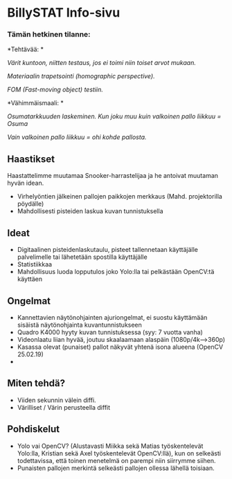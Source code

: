 # BillySTAT Info-sivu

### Tämän hetkinen tilanne:

*Tehtävää: *

*Värit kuntoon, niitten testaus, jos ei toimi niin toiset arvot mukaan.*

*Materiaalin trapetsointi (homographic perspective).*

*FOM (Fast-moving object) testiin.*


*Vähimmäismaali: *

*Osumatarkkuuden laskeminen. Kun joku muu kuin valkoinen pallo liikkuu = Osuma*

*Vain valkoinen pallo liikkuu = ohi kohde pallosta.*

## Haastikset

Haastattelimme muutamaa Snooker-harrastelijaa ja he antoivat muutaman hyvän idean.

* Virhelyöntien jälkeinen pallojen paikkojen merkkaus (Mahd. projektorilla pöydälle)
* Mahdollisesti pisteiden laskua kuvan tunnistuksella

## Ideat

* Digitaalinen pisteidenlaskutaulu, pisteet tallennetaan käyttäjälle palvelimelle tai lähetetään spostilla käyttäjälle
* Statistiikkaa 
* Mahdollisuus luoda lopputulos joko Yolo:lla tai pelkästään OpenCV:tä käyttäen




## Ongelmat

* Kannettavien näytönohjainten ajuriongelmat, ei suostu käyttämään sisäistä näytönohjainta kuvantunnistukseen
* Quadro K4000 hyyty kuvan tunnistuksessa (syy: 7 vuotta vanha)
* Videonlaatu liian hyvää, joutuu skaalaamaan alaspäin (1080p/4k-->360p)
* Kasassa olevat (punaiset) pallot näkyvät yhtenä isona alueena (OpenCV 25.02.19)
* 

## Miten tehdä?

* Viiden sekunnin välein diffi.
* Värilliset / Värin perusteella diffit



## Pohdiskelut

* Yolo vai OpenCV? (Alustavasti Miikka sekä Matias työskentelevät Yolo:lla, Kristian sekä Axel työskentelevät OpenCV:llä), kun on selkeästi todettavissa, että toinen menetelmä on parempi niin siirrymme siihen.
* Punaisten pallojen merkintä selkeästi pallojen ollessa lähellä toisiaan.


